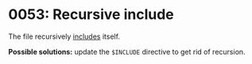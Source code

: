# 0053: Recursive include

The file recursively [includes](../../coding/directives.md#usdinclude) itself.

**Possible solutions:** update the `$INCLUDE` directive to get rid of recursion.


